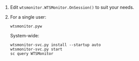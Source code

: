1. Edit `wtsmonitor.WTSMonitor.OnSession()` to suit your needs.

2. For a single user:

       wtsmonitor.pyw

    System-wide:

       wtsmonitor-svc.py install --startup auto
       wtsmonitor-svc.py start
       sc query WTSMonitor
